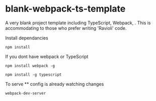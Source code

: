 # blank-webpack-ts-template
A very blank project template including TypeScript, Webpack, . This is accommodating to those who prefer writing 'Ravioli' code. 

Install dependancies 
```
npm install 
```
If you dont have webpack or TypeScript
```
npm install webpack -g

npm install -g typescript
```
To serve   ** config is already watching changes
```
webpack-dev-server
```
